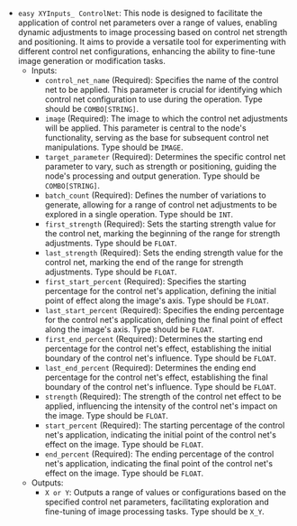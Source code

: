 - `easy XYInputs_ ControlNet`: This node is designed to facilitate the application of control net parameters over a range of values, enabling dynamic adjustments to image processing based on control net strength and positioning. It aims to provide a versatile tool for experimenting with different control net configurations, enhancing the ability to fine-tune image generation or modification tasks.
    - Inputs:
        - `control_net_name` (Required): Specifies the name of the control net to be applied. This parameter is crucial for identifying which control net configuration to use during the operation. Type should be `COMBO[STRING]`.
        - `image` (Required): The image to which the control net adjustments will be applied. This parameter is central to the node's functionality, serving as the base for subsequent control net manipulations. Type should be `IMAGE`.
        - `target_parameter` (Required): Determines the specific control net parameter to vary, such as strength or positioning, guiding the node's processing and output generation. Type should be `COMBO[STRING]`.
        - `batch_count` (Required): Defines the number of variations to generate, allowing for a range of control net adjustments to be explored in a single operation. Type should be `INT`.
        - `first_strength` (Required): Sets the starting strength value for the control net, marking the beginning of the range for strength adjustments. Type should be `FLOAT`.
        - `last_strength` (Required): Sets the ending strength value for the control net, marking the end of the range for strength adjustments. Type should be `FLOAT`.
        - `first_start_percent` (Required): Specifies the starting percentage for the control net's application, defining the initial point of effect along the image's axis. Type should be `FLOAT`.
        - `last_start_percent` (Required): Specifies the ending percentage for the control net's application, defining the final point of effect along the image's axis. Type should be `FLOAT`.
        - `first_end_percent` (Required): Determines the starting end percentage for the control net's effect, establishing the initial boundary of the control net's influence. Type should be `FLOAT`.
        - `last_end_percent` (Required): Determines the ending end percentage for the control net's effect, establishing the final boundary of the control net's influence. Type should be `FLOAT`.
        - `strength` (Required): The strength of the control net effect to be applied, influencing the intensity of the control net's impact on the image. Type should be `FLOAT`.
        - `start_percent` (Required): The starting percentage of the control net's application, indicating the initial point of the control net's effect on the image. Type should be `FLOAT`.
        - `end_percent` (Required): The ending percentage of the control net's application, indicating the final point of the control net's effect on the image. Type should be `FLOAT`.
    - Outputs:
        - `X or Y`: Outputs a range of values or configurations based on the specified control net parameters, facilitating exploration and fine-tuning of image processing tasks. Type should be `X_Y`.
